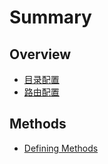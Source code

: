 # Summary

## Overview

* [目录配置](README.md)
* [路由配置](lu-you-pei-zhi.md)

## Methods

* [Defining Methods](methods.md)

